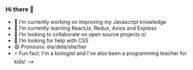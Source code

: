 ### Hi there 👋

- 🔭 I’m currently working on improving my Javascript knowledge
- 🌱 I’m currently learning ReactJs, Redux, Axios and Express
- 👯 I’m looking to collaborate on open source projects o/
- 🤔 I’m looking for help with CSS
- 😄 Pronouns: ela/dela/she/her
- ⚡ Fun fact: I'm a biologist and I've also been a programming teacher for kids!
-->
